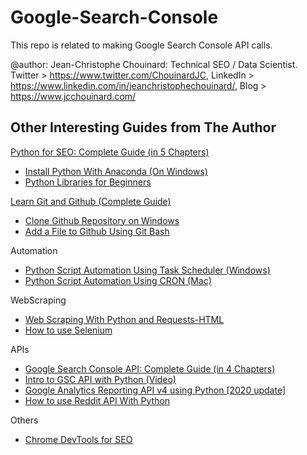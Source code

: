 # Google-Search-Console
This repo is related to making Google Search Console API calls.

@author: Jean-Christophe Chouinard: Technical SEO / Data Scientist. 
Twitter > https://www.twitter.com/ChouinardJC, 
LinkedIn > https://www.linkedin.com/in/jeanchristophechouinard/, 
Blog > https://www.jcchouinard.com/


## Other Interesting Guides from The Author

[Python for SEO: Complete Guide (in 5 Chapters)](https://www.jcchouinard.com/python-for-seo/)

- [Install Python With Anaconda (On Windows)](https://www.jcchouinard.com/install-python-with-anaconda-on-windows/)
- [Python Libraries for Beginners](https://www.jcchouinard.com/python-libraries-for-seo/)

[Learn Git and Github (Complete Guide)](https://www.jcchouinard.com/learn-git-and-github/)

- [Clone Github Repository on Windows](https://www.jcchouinard.com/clone-github-repository-on-windows/)
- [Add a File to Github Using Git Bash](https://www.jcchouinard.com/add-a-file-to-github-with-git-bash/)

Automation

- [Python Script Automation Using Task Scheduler (Windows)](https://www.jcchouinard.com/python-automation-using-task-scheduler/)
- [Python Script Automation Using CRON (Mac)](https://www.jcchouinard.com/python-automation-with-cron-on-mac/)

WebScraping

- [Web Scraping With Python and Requests-HTML](https://www.jcchouinard.com/web-scraping-with-python-and-requests-html/)
- [How to use Selenium](https://www.jcchouinard.com/learn-selenium-python-seo-automation/)

APIs

- [Google Search Console API: Complete Guide (in 4 Chapters)](https://www.jcchouinard.com/google-search-console-api/)
- [Intro to GSC API with Python (Video)](https://www.jcchouinard.com/intro-to-gsc-api-with-python/)
- [Google Analytics Reporting API v4 using Python [2020 update]](https://www.jcchouinard.com/google-analytics-api-using-python/)
- [How to use Reddit API With Python](https://www.jcchouinard.com/how-to-use-reddit-api-with-python/)

Others

- [Chrome DevTools for SEO](https://www.jcchouinard.com/chrome-devtools-commands-for-seo/)